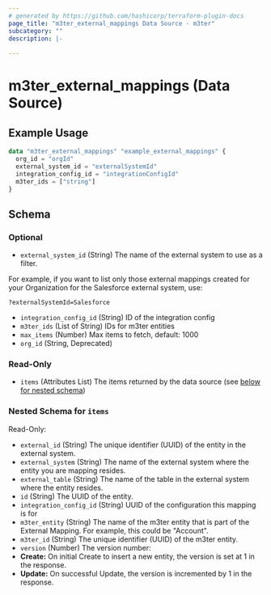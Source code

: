 ```yaml
---
# generated by https://github.com/hashicorp/terraform-plugin-docs
page_title: "m3ter_external_mappings Data Source - m3ter"
subcategory: ""
description: |-
  
---
```


# m3ter_external_mappings (Data Source)



## Example Usage

```terraform
data "m3ter_external_mappings" "example_external_mappings" {
  org_id = "orgId"
  external_system_id = "externalSystemId"
  integration_config_id = "integrationConfigId"
  m3ter_ids = ["string"]
}
```

<!-- schema generated by tfplugindocs -->
## Schema

### Optional

- `external_system_id` (String) The name of the external system to use as a filter.

For example, if you want to list only those external mappings created for your Organization for the Salesforce external system, use:

`?externalSystemId=Salesforce`
- `integration_config_id` (String) ID of the integration config
- `m3ter_ids` (List of String) IDs for m3ter entities
- `max_items` (Number) Max items to fetch, default: 1000
- `org_id` (String, Deprecated)

### Read-Only

- `items` (Attributes List) The items returned by the data source (see [below for nested schema](#nestedatt--items))

<a id="nestedatt--items"></a>
### Nested Schema for `items`

Read-Only:

- `external_id` (String) The unique identifier (UUID) of the entity in the external system.
- `external_system` (String) The name of the external system where the entity you are mapping resides.
- `external_table` (String) The name of the table in the external system where the entity resides.
- `id` (String) The UUID of the entity.
- `integration_config_id` (String) UUID of the configuration this mapping is for
- `m3ter_entity` (String) The name of the m3ter entity that is part of the External Mapping. For example, this could be "Account".
- `m3ter_id` (String) The unique identifier (UUID) of the m3ter entity.
- `version` (Number) The version number:
- **Create:** On initial Create to insert a new entity, the version is set at 1 in the response.
- **Update:** On successful Update, the version is incremented by 1 in the response.
